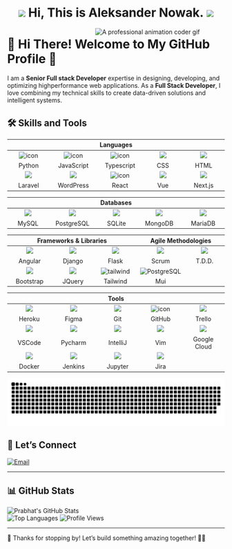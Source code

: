 <div align="center">
  <h1 align="center"><img src="https://media.giphy.com/media/hvRJCLFzcasrR4ia7z/giphy.gif" width="35">&nbsp;Hi, This is Aleksander Nowak.&nbsp;<img src="https://media.giphy.com/media/hvRJCLFzcasrR4ia7z/giphy.gif" width="35"></h1>
</div>
<div>
  <img src="https://github.com/user-attachments/assets/754f7f48-57b4-4b8f-9054-b21ef7803698" width="300px" align="right" alt="A professional animation coder gif"/>
</div>

# 👋 **Hi There! Welcome to My GitHub Profile** 🎉

I am a **Senior Full stack Developer** expertise in designing, developing, and optimizing highperformance web applications. As a **Full Stack Developer**, I love combining my technical skills to create data-driven solutions and intelligent systems.

## 🛠️ **Skills and Tools**
<div align="center">

  <table>
    <thead>
      <tr>
        <th colspan="9">Languages</th>
      </tr>
    </thead>
    <tr>
      <td align="center" width=110>  <img src="https://techstack-generator.vercel.app/python-icon.svg" alt="icon" width="45" height="45" /> </td>
      <td align="center" width=110>  <img src="https://techstack-generator.vercel.app/js-icon.svg" alt="icon" width="45" height="45" /> </td>
      <td align="center" width=110>  <img src="https://techstack-generator.vercel.app/ts-icon.svg" alt="icon" width="45" height="45" /> </td>
      <td align="center" width=110> <img height=45 src="https://cdn.jsdelivr.net/gh/devicons/devicon/icons/css3/css3-original.svg"/> </td>
      <td align="center" width=110> <img height=45 src="https://cdn.jsdelivr.net/gh/devicons/devicon/icons/html5/html5-original.svg"/> </td>
    </tr>
    <tr> 
      <td align="center" width=110>Python</td>
      <td align="center" width=110>JavaScript</td>
      <td align="center" width=110>Typescript</td>
      <td align="center" width=110>CSS</td>
      <td align="center" width=110>HTML</td>
    </tr>
    <tr>
      <td align="center" width=110> <img height=45 src="https://cdn.jsdelivr.net/gh/devicons/devicon/icons/laravel/laravel-original.svg"/> </td>
      <td align="center" width=110> <img height=45 src="https://cdn.jsdelivr.net/gh/devicons/devicon/icons/wordpress/wordpress-original.svg"/> </td>
      <td align="center" width=110> <img height=45 src="https://techstack-generator.vercel.app/react-icon.svg" alt="icon" width="45" height="45" /></td>
      <td align="center" width=110> <img height=45 src="https://cdn.jsdelivr.net/gh/devicons/devicon/icons/vuejs/vuejs-original.svg"/> </td>
      <td align="center" width=110> <img height=45 src="https://cdn.jsdelivr.net/gh/devicons/devicon/icons/nextjs/nextjs-original.svg"/> </td>
    </tr>
    <tr align="center"> 
      <td align="center" width=110>Laravel</td>
      <td align="center" width=110>WordPress</td>
      <td align="center" width=110>React</td>
      <td align="center" width=110>Vue</td>
      <td align="center" width=110>Next.js</td>
    </tr>
  </table>
  <table>
    <thead>
      <tr>
        <th colspan="7">Databases</th>
      </tr>
    </thead>
    <tr>
      <td align="center" width=110> <img height=45 src="https://cdn.jsdelivr.net/gh/devicons/devicon/icons/mysql/mysql-original.svg"/> </td>
      <td align="center" width=110> <img height=45 src="https://cdn.jsdelivr.net/gh/devicons/devicon/icons/postgresql/postgresql-original.svg"/> </td>
      <td align="center" width=110> <img height=45 src="https://cdn.jsdelivr.net/gh/devicons/devicon/icons/sqlite/sqlite-original.svg"/> </td>
      <td align="center" width=110> <img height=45 src="https://cdn.jsdelivr.net/gh/devicons/devicon/icons/mongodb/mongodb-original.svg"/> </td>
      <td align="center" width=110> <img height=45 src="https://cdn.jsdelivr.net/gh/devicons/devicon/icons/mariadb/mariadb-original.svg"/> </td>
    </tr>
    <tr align="center"> 
      <td align="center" width=110>MySQL</td>
      <td align="center" width=110>PostgreSQL</td>
      <td align="center" width=110>SQLite</td>
      <td align="center" width=110>MongoDB</td>
      <td align="center" width=110>MariaDB</td>
    </tr>
  </table>
  <table>
    <thead>
      <tr>
        <th colspan="3">Frameworks & Libraries </th>
        <th colspan="3">Agile Methodologies</th>
      </tr>
    </thead>
    <tr>
      <td align="center" width=110> <img height=45 src="https://cdn.jsdelivr.net/gh/devicons/devicon/icons/angularjs/angularjs-original.svg"/> </td>
      <td align="center" width=110> <img height=45 src="https://cdn.jsdelivr.net/npm/devicon-2.2@2.2.0/icons/django/django-original.svg"/> </td>
      <td align="center" width=110> <img height=45 src="https://cdn.jsdelivr.net/gh/devicons/devicon/icons/flask/flask-original.svg"/> </td>
      <td align="center" width=110><img width=45 src="https://user-images.githubusercontent.com/27622683/192119071-da8aff75-02b1-4c6d-8232-507b9454cd49.png"/></td>
      <td align="center" width=110><img width=45 src="https://user-images.githubusercontent.com/27622683/192119394-0284fdfc-3ad2-445c-8b57-5ed13a2cbfc0.png"/></td>
      <tr align="center"> 
        <td align="center" width=110>Angular</td>
        <td align="center" width=110>Django</td>
        <td align="center" width=110>Flask</td>
        <td align="center" width=110>Scrum</td>
        <td align="center" width=110>T.D.D.</td>
      </tr>
      <tr>
      <td align="center" width=110> <img height=45 src="https://cdn.jsdelivr.net/gh/devicons/devicon/icons/bootstrap/bootstrap-original.svg"/> </td>
      <td align="center" width=110> <img height=45 src="https://cdn.jsdelivr.net/gh/devicons/devicon/icons/jquery/jquery-original.svg"/> </td>
      <td align="center" width=110><img src="https://skillicons.dev/icons?i=tailwind" width="45" height="45" alt="tailwind" /></td>
      <td align="center" width=110> <img src="https://skillicons.dev/icons?i=mui" width="45" height="45" alt="PostgreSQL" /></td>
      <tr align="center"> 
        <td align="center" width=110>Bootstrap</td>
        <td align="center" width=110>JQuery</td>
        <td align="center" width=110>Tailwind</td>
        <td align="center" width=110>Mui</td>
      </tr>
    </tr>
  </table>
  <table>
    <thead>
    <tr>
      <th colspan="7">Tools</th>
    </tr>
    </thead>
    <tr>
      <td align="center" width=110> <img height=45 src="https://cdn.jsdelivr.net/gh/devicons/devicon/icons/heroku/heroku-original.svg"/> </td>
      <td align="center" width=110> <img height=45 src="https://cdn.jsdelivr.net/gh/devicons/devicon/icons/figma/figma-original.svg"/> </td>
      <td align="center" width=110> <img height=45 src="https://cdn.jsdelivr.net/gh/devicons/devicon/icons/git/git-original.svg"/> </td>
      <td align="center" width=110> <img src="https://techstack-generator.vercel.app/github-icon.svg" alt="icon" width="45" height="45" /> </td>
      <td align="center" width=110> <img height=45 src="https://cdn.jsdelivr.net/npm/devicon-2.2@2.2.0/icons/trello/trello-plain.svg"/> </td>
    </tr>
    <tr> 
      <td align="center" width=110>Heroku</td>
      <td align="center" width=110>Figma</td>
      <td align="center" width=110>Git</td>
      <td align="center" width=110>GitHub</td>
      <td align="center" width=110>Trello</td>
    </tr>
    <tr>
      <td align="center" width=110> <img height=45 src="https://cdn.jsdelivr.net/gh/devicons/devicon/icons/vscode/vscode-original.svg"/> </td>
      <td align="center" width=110> <img height=45 src="https://cdn.jsdelivr.net/gh/devicons/devicon/icons/pycharm/pycharm-original.svg"/> </td>
      <td align="center" width=110> <img height=45 src="https://cdn.jsdelivr.net/gh/devicons/devicon/icons/intellij/intellij-original.svg"/> </td>
      <td align="center" width=110> <img height=45 src="https://cdn.jsdelivr.net/gh/devicons/devicon/icons/vim/vim-original.svg"/> </td> 
      <td align="center" width=110> <img height=45 src="https://cdn.jsdelivr.net/gh/devicons/devicon/icons/googlecloud/googlecloud-original.svg"/> </td> 
    </tr>
    <tr> 
      <td align="center" width=110>VSCode</td>
      <td align="center" width=110>Pycharm</td>
      <td align="center" width=110>IntelliJ</td>
      <td align="center" width=110>Vim</td>
      <td align="center" width=110>Google Cloud</td>
    </tr>
    <tr>
      <td align="center" width=110> <img height=45 src="https://cdn.jsdelivr.net/gh/devicons/devicon/icons/docker/docker-original.svg"/> </td>
      <td align="center" width=110> <img height=45 src="https://cdn.jsdelivr.net/gh/devicons/devicon/icons/jenkins/jenkins-line.svg"/> </td>
      <td align="center" width=110> <img height=45 src="https://cdn.jsdelivr.net/gh/devicons/devicon/icons/jupyter/jupyter-original.svg"/> </td>
      <td align="center" width=110> <img height=45 src="https://cdn.jsdelivr.net/gh/devicons/devicon/icons/jira/jira-original.svg"/> </td>
    </tr>
    <tr> 
      <td align="center" width=110>Docker</td>
      <td align="center" width=110>Jenkins</td>
      <td align="center" width=110>Jupyter</td>
      <td align="center" width=110>Jira</td>
    </tr>
  </table>
</div>

<div align="center">
  <picture>
    <source media="(prefers-color-scheme: dark)" srcset="https://raw.githubusercontent.com/platane/platane/output/github-contribution-grid-snake-dark.svg">
    <source media="(prefers-color-scheme: light)" srcset="https://raw.githubusercontent.com/platane/platane/output/github-contribution-grid-snake.svg">
    <img alt="github contribution grid snake animation" src="https://raw.githubusercontent.com/platane/platane/output/github-contribution-grid-snake.svg">
  </picture>
</div>


## 💬 **Let’s Connect**

[![Email](https://img.shields.io/badge/Email-D14836?logo=gmail&logoColor=white)](mailto:aleksandernowak0206@gmail.com)

---

## 📊 **GitHub Stats**

![Prabhat's GitHub Stats](https://github-readme-stats.vercel.app/api?username=aleksandernowak26&show_icons=true&theme=radical&include_all_commits=true)  
![Top Languages](https://github-readme-stats.vercel.app/api/top-langs/?username=aleksandernowak26&layout=compact&langs_count=10&theme=radical)
![Profile Views](https://komarev.com/ghpvc/?username=aleksandernowak26)

---

🌟 Thanks for stopping by! Let’s build something amazing together! 🚀😊

